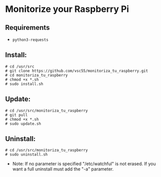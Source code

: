 # Monitorize your Raspberry Pi


## Requirements
* `python3-requests`

## Install:
```
# cd /usr/src
# git clone https://github.com/vsc55/monitoriza_tu_raspberry.git
# cd monitoriza_tu_raspberry
# chmod +x *.sh
# sudo install.sh
```

## Update:
```
# cd /usr/src/monitoriza_tu_raspberry
# git pull
# chmod +x *.sh
# sudo update.sh
```

## Uninstall:
```
# cd /usr/src/monitoriza_tu_raspberry
# sudo uninstall.sh
```
* Note: If no parameter is specified "/etc/watchful" is not erased. If you want a full uninstall must add the "-a" parameter.

